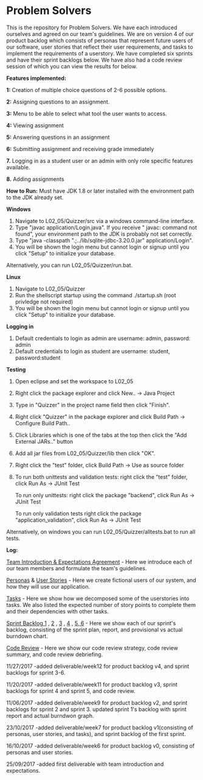 # Problem Solvers
This is the repository for Problem Solvers. We have each introduced ourselves and agreed on our team's guidelines. We are on version 4 of our product backlog which consists of personas that represent future users of our software, user stories that reflect their user requirements, and tasks to implement the requirements of a userstory. We have completed six sprints and have their sprint backlogs below. We have also had a code review session of which you can view the results for below.

**Features implemented:** 

**1:** Creation of multiple choice questions of 2-6 possible options.

**2:** Assigning questions to an assignment. 

**3:** Menu to be able to select what tool the user wants to access.

**4:** Viewing assignment

**5:** Answering questions in an assignment 

**6:** Submitting assignment and receiving grade immediately

**7.** Logging in as a student user or an admin with only role specific features available.

**8.** Adding assignments

**How to Run:** 
Must have JDK 1.8 or later installed with the environment path to the JDK already set.

**Windows**

1. Navigate to L02_05/Quizzer/src via a windows command-line interface.
2. Type "javac application/Login.java". If you receive " javac: command not found", your environment path to the JDK is probably not set correctly.
3. Type "java -classpath ".;../lib/sqlite-jdbc-3.20.0.jar" application/Login".
4. You will be shown the login menu but cannot login or signup until you click "Setup" to initialize your database.

Alternatively, you can run L02_05/Quizzer/run.bat.

**Linux**

1. Navigate to L02_05/Quizzer
2. Run the shellscript startup using the command ./startup.sh (root privledge not required) 
3. You will be shown the login menu but cannot login or signup until you click "Setup" to initialize your database.

**Logging in**
1. Default credentials to login as admin are username: admin, password: admin
2. Default credentials to login as student are username: student, password:student

**Testing**

1. Open eclipse and set the workspace to L02_05
2. Right click the package explorer and click New.. -> Java Project 
3. Type in "Quizzer" in the project name field then click "Finish".
4. Right click "Quizzer" in the package explorer  and click Build Path -> Configure Build Path.. 
5. Click Libraries which is one of the tabs at the top then click the "Add External JARs.." button
6. Add all jar files from L02_05/Quizzer/lib then click "OK".
7. Right click the "test" folder, click Build Path -> Use as source folder
8. To run both unittests and validation tests:
right click the "test" folder, click Run As -> JUnit Test

    To run only unittests:
 right click the package "backend", click Run As -> JUnit Test

    To run only validation tests
right click the package "application_validation", click Run As -> JUnit Test

Alternatively, on windows you can run L02_05/Quizzer/alltests.bat to run all tests.

**Log:**

[Team Introduction & Expectations Agreement](https://www.github.com/CSCC01F17/L02_05/blob/master/deliverables/week4/deliverable_1.pdf) - Here we introduce each of our team members and formulate the team's guidelines.

[Personas](https://www.github.com/CSCC01F17/L02_05/blob/master/deliverables/week12/Personas_v4.pdf) & [User Stories](https://www.github.com/CSCC01F17/L02_05/blob/master/deliverables/week12/UserStories_v4.pdf) - Here we create fictional users of our system, and how they will use our application. 

[Tasks](https://github.com/CSCC01F17/L02_05/blob/master/deliverables/week12/Tasks_v4.pdf) - Here we show how we decomposed some of the userstories into tasks. We also listed the expected number of story points to complete them and their dependencies with other tasks.

[Sprint Backlog 1](https://github.com/CSCC01F17/L02_05/blob/master/deliverables/week9/Sprint1_Backlog.pdf) , [2](https://github.com/CSCC01F17/L02_05/blob/master/deliverables/week9/Sprint2_Backlog.pdf) , [3](https://github.com/CSCC01F17/L02_05/blob/master/deliverables/week9/Sprint3_Backlog.pdf) , [4](https://github.com/CSCC01F17/L02_05/blob/master/deliverables/week11/Sprint4_Backlog.pdf) , [5](https://github.com/CSCC01F17/L02_05/blob/master/deliverables/week11/Sprint5_Backlog.pdf),[ 6](https://github.com/CSCC01F17/L02_05/blob/master/deliverables/week12/Sprint6_Backlog.pdf) - Here we show each of our sprint's backlog, consisting of the sprint plan, report, and provisional vs actual burndown chart.

[Code Review](https://github.com/CSCC01F17/L02_05/blob/master/deliverables/week11/CodeReview.pdf) - Here we show our code review strategy, code review summary, and code review debriefing.

11/27/2017 
-added deliverable/week12 for product backlog v4, and sprint backlogs for sprint 3-6.

11/20/2017 
-added deliverable/week11 for product backlog v3, sprint backlogs for sprint 4 and sprint 5, and code review.

11/06/2017 
-added deliverable/week9 for product backlog v2, and sprint backlogs for sprint 2 and sprint 3. updated sprint 1's backlog with sprint report and actual burndwon graph.

23/10/2017
-added deliverable/week7 for product backlog v1(consisting of personas, user stories, and tasks), and sprint backlog of the first sprint.

16/10/2017
-added deliverable/week6 for product backlog v0, consisting of personas and user stories.

25/09/2017
-added first deliverable with team introduction and expectations.
